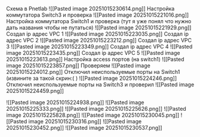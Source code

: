 Cхема в Pnetlab
![[Pasted image 20251015230614.png]]
Настройка коммутатора Switch3 и проверка
![[Pasted image 20251015221016.png]]
Настройка коммутатора Switch1 и проверка (тут я уже понял что нужно дать названия чтобы не путаться)
![[Pasted image 20251015221929.png]]
Создал ip адрес VPC 1
![[Pasted image 20251015223035.png]]
Создал ip адрес VPC 2
![[Pasted image 20251015223212.png]]
Создал ip адрес VPC 3
![[Pasted image 20251015223349.png]]
Создал ip адрес VPC 4
![[Pasted image 20251015223435.png]]
Создал ip адрес VPC 5
![[Pasted image 20251015223613.png]]
Настройка access портов (на switch1)
![[Pasted image 20251015223857.png]]
Проверяем
![[Pasted image 20251015224012.png]]
Отключил неиспользуемые порты на Switch1 (извините за такой скрин:(  )
![[Pasted image 20251015224246.png]]
Отключил неиспользуемые порты на Switch3 и проверил
![[Pasted image 20251015224459.png]]

![[Pasted image 20251015224938.png]]
![[Pasted image 20251015225333.png]]
![[Pasted image 20251015225626.png]]
![[Pasted image 20251015225828.png]]
![[Pasted image 20251015230045.png]]
![[Pasted image 20251015230316.png]]
![[Pasted image 20251015230452.png]]
![[Pasted image 20251015230537.png]]